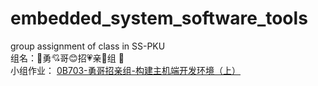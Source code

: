 # embedded_system_software_tools
group assignment of class in SS-PKU  
组名：:heartbeat:勇:cupid:哥:blush:招:heartpulse:亲:revolving_hearts:组 :sparkling_heart:<br>
小组作业：
[0B703-勇哥招亲组-构建主机端开发环境（上）](./0B703-勇哥招亲组-构建主机端开发环境（上）.md)
